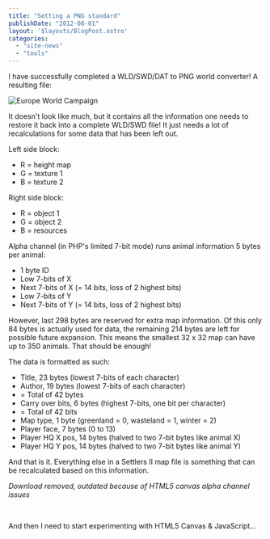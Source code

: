 ```yaml
---
title: "Setting a PNG standard"
publishDate: "2012-08-01"
layout: '$layouts/BlogPost.astro'
categories: 
  - "site-news"
  - "tools"
---
```


I have successfully completed a WLD/SWD/DAT to PNG world converter! A resulting file:

![Europe World Campaign](/wp-content/uploads/2012/08/EUROPE.png "EUROPE")

It doesn't look like much, but it contains all the information one needs to restore it back into a complete WLD/SWD file! It just needs a lot of recalculations for some data that has been left out.

Left side block:

- R = height map
- G = texture 1
- B = texture 2

Right side block:

- R = object 1
- G = object 2
- B = resources

Alpha channel (in PHP's limited 7-bit mode) runs animal information 5 bytes per animal:

- 1 byte ID
- Low 7-bits of X
- Next 7-bits of X (= 14 bits, loss of 2 highest bits)
- Low 7-bits of Y
- Next 7-bits of Y (= 14 bits, loss of 2 highest bits)

However, last 298 bytes are reserved for extra map information. Of this only 84 bytes is actually used for data, the remaining 214 bytes are left for possible future expansion. This means the smallest 32 x 32 map can have up to 350 animals. That should be enough!

The data is formatted as such:

- Title, 23 bytes (lowest 7-bits of each character)
- Author, 19 bytes (lowest 7-bits of each character)
- \= Total of 42 bytes
- Carry over bits, 6 bytes (highest 7-bits, one bit per character)
- \= Total of 42 bits
- Map type, 1 byte (greenland = 0, wasteland = 1, winter = 2)
- Player face, 7 bytes (0 to 13)
- Player HQ X pos, 14 bytes (halved to two 7-bit bytes like animal X)
- Player HQ Y pos, 14 bytes (halved to two 7-bit bytes like animal Y)

And that is it. Everything else in a Settlers II map file is something that can be recalculated based on this information.

_Download removed, outdated because of HTML5 canvas alpha channel issues_

 

And then I need to start experimenting with HTML5 Canvas & JavaScript...
